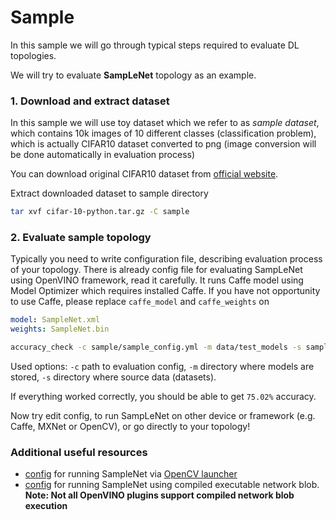 Sample
===========

In this sample we will go through typical steps required to evaluate DL topologies. 

We will try to evaluate **SampLeNet** topology as an example.

### 1. Download and extract dataset

In this sample we will use toy dataset which we refer to as *sample dataset*, which contains 10k images 
of 10 different classes (classification problem), which is actually CIFAR10 dataset converted to png (image conversion will be done automatically in evaluation process)

You can download original CIFAR10 dataset from [official website](https://www.cs.toronto.edu/~kriz/cifar-10-python.tar.gz).

Extract downloaded dataset to sample directory


```bash
tar xvf cifar-10-python.tar.gz -C sample
```

### 2. Evaluate sample topology

Typically you need to write configuration file, describing evaluation process of your topology.
There is already config file for evaluating SampLeNet using OpenVINO framework, read it carefully. It runs Caffe model using Model Optimizer which requires installed Caffe. If you have not opportunity to use Caffe, please replace `caffe_model` and `caffe_weights` on

```yaml
model: SampleNet.xml
weights: SampleNet.bin
```

```bash
accuracy_check -c sample/sample_config.yml -m data/test_models -s sample
```

Used options: `-c` path to evaluation config, `-m` directory where models are stored, `-s` directory where source data (datasets).

If everything worked correctly, you should be able to get `75.02%` accuracy.

Now try edit config, to run SampLeNet on other device or framework (e.g. Caffe, MXNet or OpenCV), or go directly to your topology!


###  Additional useful resources

* [config](opencv_sample_config.yml) for running SampleNet via [OpenCV launcher](../accuracy_checker/launcher/opencv_launcher_readme.md)
* [config](sample_blob_config.yml) for running SampleNet using compiled executable network blob.
**Note: Not all OpenVINO plugins support compiled network blob execution**
